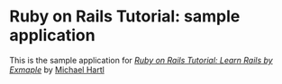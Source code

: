 # Ruby on Rails Tutorial: sample application

This is the sample application for
[*Ruby on Rails Tutorial: Learn Rails by Exmaple*](http://railstutorial.org)
by [Michael Hartl](http://michaelhartl.com)
